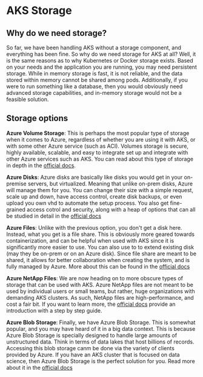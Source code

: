# AKS Storage

## Why do we need storage?

So far, we have been handling AKS without a storage component, and everything has been fine. So why do we need storage for AKS at all? Well, it is the same reasons as to why Kubernetes or Docker storage exists. Based on your needs and  the application you are running, you may need persistent storage. While in memory storage is fast, it is not reliable, and the data stored within memory cannot be shared among pods. Additionally, if you were to run something like a database, then you would obviously need advanced storage capabilities, and in-memory storage would not be a feasible solution.

## Storage options

**Azure Volume Storage**: This is perhaps the most popular type of storage when it comes to Azure, regardless of whether you are using it with AKS, or with some other Azure service (such as ACI). Volumes storage is secure, highly available, scalable, and easy to integrate set up and integrate with other Azure services such as AKS. You can read about this type of storage in depth in the [official docs](https://docs.microsoft.com/en-us/azure/storage/common/storage-introduction).

**Azure Disks**: Azure disks are basically like disks you would get in your on-premise servers, but virtualized. Meaning that unlike on-prem disks, Azure will manage them for you. You can change their size with a simple request, scale up and down, have access control, create disk backups, or even upload you own vhd to automate the setup process. You also get fine-grained access cotrol and security, along with a heap of options that can all be studied in detail in the [official docs](https://docs.microsoft.com/en-us/azure/virtual-machines/managed-disks-overview)

**Azure Files**: Unlike with the previous option, you don't get a disk here. Instead, what you get is a file share. This is obviously more geared towards containerization, and can be helpful when used with AKS since it is significantly more easier to use. You can also use to to extend existing disk (may they be on-prem or on an Azure disk). Since file share are meant to be shared, it allows for better collaboration when creating the system, and is fully managed by Azure. More about this can be found in the [official docs](https://docs.microsoft.com/en-us/azure/storage/files/storage-files-introduction)

**Azure NetApp Files**: We are now heading on to more obscure types of storage that can be used with AKS. Azure NetApp files are not meant to be used by individual users or small teams, but rather, huge organizations with demanding AKS clusters. As such, NetApp files are high-performance, and cost a fair bit. If you want to learn more, the [official docs](https://docs.microsoft.com/en-us/azure/azure-netapp-files/azure-netapp-files-introduction) provide an introduction with a step by step guide.

**Azure Blob Storage**: Finally, we have Azure Blob Storage. This is somewhat popular, and you may have heard of it in a big data context. This is because Azure Blob Storage is specially designed to handle large amounts of unstructured data. Think in terms of data lakes that host billions of records. Accessing this blob storage canm be done via the variety of clients provided by Azure. If you have an AKS cluster that is focused on data science, then Azure Blob Storage is the perfect solution for you. Read more about it in the [official docs](https://docs.microsoft.com/en-us/azure/storage/blobs/storage-blobs-overview)